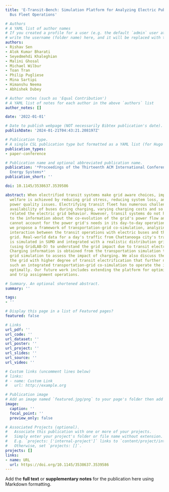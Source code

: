 ```yaml
---
title: 'E-Transit-Bench: Simulation Platform for Analyzing Electric Public Transit
  Bus Fleet Operations'

# Authors
# A YAML list of author names
# If you created a profile for a user (e.g. the default `admin` user at `content/authors/admin/`), 
# write the username (folder name) here, and it will be replaced with their full name and linked to their profile.
authors:
- Rishav Sen
- Alok Kumar Bharati
- Seyedmehdi Khaleghian
- Malini Ghosal
- Michael Wilbur
- Toan Tran
- Philip Pugliese
- Mina Sartipi
- Himanshu Neema
- Abhishek Dubey

# Author notes (such as 'Equal Contribution')
# A YAML list of notes for each author in the above `authors` list
author_notes: []

date: '2022-01-01'

# Date to publish webpage (NOT necessarily Bibtex publication's date).
publishDate: '2024-01-21T04:43:21.208197Z'

# Publication type.
# A single CSL publication type but formatted as a YAML list (for Hugo requirements).
publication_types:
- paper-conference

# Publication name and optional abbreviated publication name.
publication: '*Proceedings of the Thirteenth ACM International Conference on Future
  Energy Systems*'
publication_short: ''

doi: 10.1145/3538637.3539586

abstract: When electrified transit systems make grid aware choices, improved social
  welfare is achieved by reducing grid stress, reducing system loss, and minimizing
  power quality issues. Electrifying transit fleet has numerous challenges like non
  availability of buses during charging, varying charging costs and so on, that are
  related the electric grid behavior. However, transit systems do not have access
  to the information about the co-evolution of the grid's power flow and therefore
  cannot account for the power grid's needs in its day-to-day operation. In this paper
  we propose a framework of transportation-grid co-simulation, analyzing the spatio-temporal
  interaction between the transit operations with electric buses and the power distribution
  grid. Real-world data for a day's traffic from Chattanooga city's transit system
  is simulated in SUMO and integrated with a realistic distribution grid simulation
  (using GridLAB-D) to understand the grid impact due to transit electrification.
  Charging information is obtained from the transportation simulation to feed into
  grid simulation to assess the impact of charging. We also discuss the impact to
  the grid with higher degree of transit electrification that further necessitates
  such an integrated transportation-grid co-simulation to operate the integrated system
  optimally. Our future work includes extending the platform for optimizing the charging
  and trip assignment operations.

# Summary. An optional shortened abstract.
summary: ''

tags:
- ''

# Display this page in a list of Featured pages?
featured: false

# Links
url_pdf: ''
url_code: ''
url_dataset: ''
url_poster: ''
url_project: ''
url_slides: ''
url_source: ''
url_video: ''

# Custom links (uncomment lines below)
# links:
# - name: Custom Link
#   url: http://example.org

# Publication image
# Add an image named `featured.jpg/png` to your page's folder then add a caption below.
image:
  caption: ''
  focal_point: ''
  preview_only: false

# Associated Projects (optional).
#   Associate this publication with one or more of your projects.
#   Simply enter your project's folder or file name without extension.
#   E.g. `projects: ['internal-project']` links to `content/project/internal-project/index.md`.
#   Otherwise, set `projects: []`.
projects: []
links:
- name: URL
  url: https://doi.org/10.1145/3538637.3539586
---
```


Add the **full text** or **supplementary notes** for the publication here using Markdown formatting.

